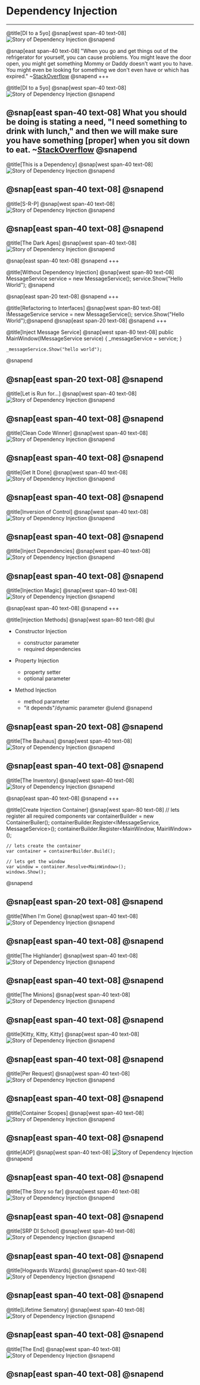 # Dependency Injection
---
@title[DI to a 5yo]
@snap[west span-40 text-08]
![Story of Dependency Injection](di/2019-08-06_Comic_The-Story-Of-DI_pt00.jpeg)
@snapend

@snap[east span-40 text-08]
"When you go and get things out of the refrigerator for yourself, you can cause problems. You might leave the door open, you might get something Mommy or Daddy doesn't want you to have. You might even be looking for something we don't even have or which has expired." ~[StackOverflow](http://bit.ly/1mBlD78)
@snapend
+++

@title[DI to a 5yo]
@snap[west span-40 text-08]
![Story of Dependency Injection](di/2019-08-06_Comic_The-Story-Of-DI_pt00.jpeg)
@snapend

@snap[east span-40 text-08]
What you should be doing is stating a need, "I need something to drink with lunch," and then we will make sure you have something [proper] when you sit down to eat. ~[StackOverflow](http://bit.ly/1mBlD78)
@snapend
---

@title[This is a Dependency]
@snap[west span-40 text-08]
![Story of Dependency Injection](di/2019-08-06_Comic_The-Story-Of-DI_pt01.jpeg)
@snapend

@snap[east span-40 text-08]
@snapend
---

@title[S-R-P]
@snap[west span-40 text-08]
![Story of Dependency Injection](di/2019-08-06_Comic_The-Story-Of-DI_pt02.jpeg)
@snapend

@snap[east span-40 text-08]
@snapend
---

@title[The Dark Ages]
@snap[west span-40 text-08]
![Story of Dependency Injection](di/2019-08-06_Comic_The-Story-Of-DI_pt03.jpeg)
@snapend

@snap[east span-40 text-08]
@snapend
+++

@title[Without Dependency Injection]
@snap[west span-80 text-08]
    MessageService service = new MessageService();
    service.Show("Hello World");
@snapend

@snap[east span-20 text-08]
@snapend
+++

@title[Refactoring to Interfaces]
@snap[west span-80 text-08]
    IMessageService service = new MessageService();
    service.Show("Hello World");@snapend
@snap[east span-20 text-08]
@snapend
+++

@title[Inject Message Service]
@snap[west span-80 text-08]
    public MainWindow(IMessageService service)
    {
        _messageService = service;
    }

    _messageService.Show("hello world");
@snapend

@snap[east span-20 text-08]
@snapend
---

@title[Let is Run for...]
@snap[west span-40 text-08]
![Story of Dependency Injection](di/2019-08-06_Comic_The-Story-Of-DI_pt04.jpeg)
@snapend

@snap[east span-40 text-08]
@snapend
---

@title[Clean Code Winner]
@snap[west span-40 text-08]
![Story of Dependency Injection](di/2019-08-06_Comic_The-Story-Of-DI_pt05.jpeg)
@snapend

@snap[east span-40 text-08]
@snapend
---

@title[Get It Done]
@snap[west span-40 text-08]
![Story of Dependency Injection](di/2019-08-06_Comic_The-Story-Of-DI_pt06.jpeg)
@snapend

@snap[east span-40 text-08]
@snapend
---

@title[Inversion of Control]
@snap[west span-40 text-08]
![Story of Dependency Injection](di/2019-08-06_Comic_The-Story-Of-DI_pt07.jpeg)
@snapend

@snap[east span-40 text-08]
@snapend
---

@title[Inject Dependencies]
@snap[west span-40 text-08]
![Story of Dependency Injection](di/2019-08-06_Comic_The-Story-Of-DI_pt08.jpeg)
@snapend

@snap[east span-40 text-08]
@snapend
---

@title[Injection Magic]
@snap[west span-40 text-08]
![Story of Dependency Injection](di/2019-08-06_Comic_The-Story-Of-DI_pt09.jpeg)
@snapend

@snap[east span-40 text-08]
@snapend
+++

@title[Injection Methods]
@snap[west span-80 text-08]
@ul
- Constructor Injection
 	- constructor parameter
 	- required dependencies

- Property Injection
 	- property setter
 	- optional parameter

- Method Injection
	- method parameter
	- "it depends"/dynamic parameter
@ulend
@snapend

@snap[east span-20 text-08]
@snapend
---

@title[The Bauhaus]
@snap[west span-40 text-08]
![Story of Dependency Injection](di/2019-08-06_Comic_The-Story-Of-DI_pt10.jpeg)
@snapend

@snap[east span-40 text-08]
@snapend
---

@title[The Inventory]
@snap[west span-40 text-08]
![Story of Dependency Injection](di/2019-08-06_Comic_The-Story-Of-DI_pt11.jpeg)
@snapend

@snap[east span-40 text-08]
@snapend
+++

@title[Create Injection Container]
@snap[west span-80 text-08]
    // lets register all required components
    var containerBuilder = new ContainerBuiler();
    containerBuilder.Register<IMessageService, MessageService>();
    containerBuilder.Register<MainWindow, MainWindow>();
    
    // lets create the container
    var container = containerBuilder.Build();

    // lets get the window
    var window = container.Resolve<MainWindow>();
    windows.Show();
@snapend

@snap[east span-20 text-08]
@snapend
---

@title[When I'm Gone]
@snap[west span-40 text-08]
![Story of Dependency Injection](di/2019-08-06_Comic_The-Story-Of-DI_pt12.jpeg)
@snapend

@snap[east span-40 text-08]
@snapend
---

@title[The Highlander]
@snap[west span-40 text-08]
![Story of Dependency Injection](di/2019-08-06_Comic_The-Story-Of-DI_pt13.jpeg)
@snapend

@snap[east span-40 text-08]
@snapend
---

@title[The Minions]
@snap[west span-40 text-08]
![Story of Dependency Injection](di/2019-08-06_Comic_The-Story-Of-DI_pt14.jpeg)
@snapend

@snap[east span-40 text-08]
@snapend
---

@title[Kitty, Kitty, Kitty]
@snap[west span-40 text-08]
![Story of Dependency Injection](di/2019-08-06_Comic_The-Story-Of-DI_pt15.jpeg)
@snapend

@snap[east span-40 text-08]
@snapend
---

@title[Per Request]
@snap[west span-40 text-08]
![Story of Dependency Injection](di/2019-08-06_Comic_The-Story-Of-DI_pt16.jpeg)
@snapend

@snap[east span-40 text-08]
@snapend
---

@title[Container Scopes]
@snap[west span-40 text-08]
![Story of Dependency Injection](di/2019-08-06_Comic_The-Story-Of-DI_pt17.jpeg)
@snapend

@snap[east span-40 text-08]
@snapend
---

@title[AOP]
@snap[west span-40 text-08]
![Story of Dependency Injection](di/2019-08-06_Comic_The-Story-Of-DI_pt18.jpeg)
@snapend

@snap[east span-40 text-08]
@snapend
---

@title[The Story so far]
@snap[west span-40 text-08]
![Story of Dependency Injection](di/2019-08-06_Comic_The-Story-Of-DI_pt19.jpeg)
@snapend

@snap[east span-40 text-08]
@snapend
---

@title[SRP DI School]
@snap[west span-40 text-08]
![Story of Dependency Injection](di/2019-08-06_Comic_The-Story-Of-DI_pt20.jpeg)
@snapend

@snap[east span-40 text-08]
@snapend
---

@title[Hogwards Wizards]
@snap[west span-40 text-08]
![Story of Dependency Injection](di/2019-08-06_Comic_The-Story-Of-DI_pt21.jpeg)
@snapend

@snap[east span-40 text-08]
@snapend
---

@title[Lifetime Sematory]
@snap[west span-40 text-08]
![Story of Dependency Injection](di/2019-08-06_Comic_The-Story-Of-DI_pt22.jpeg)
@snapend

@snap[east span-40 text-08]
@snapend
---

@title[The End]
@snap[west span-40 text-08]
![Story of Dependency Injection](di/2019-08-06_Comic_The-Story-Of-DI_pt23.jpeg)
@snapend

@snap[east span-40 text-08]
@snapend
---

